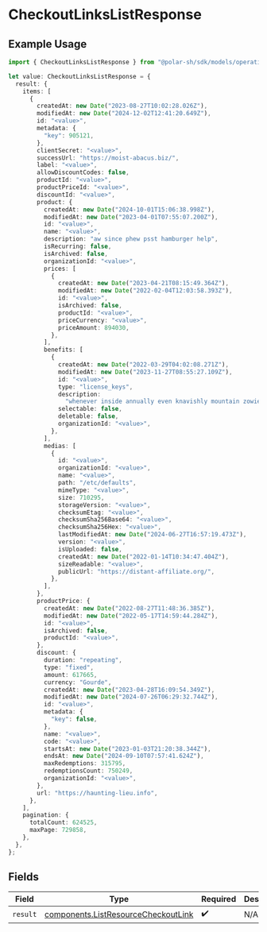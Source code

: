 # CheckoutLinksListResponse

## Example Usage

```typescript
import { CheckoutLinksListResponse } from "@polar-sh/sdk/models/operations";

let value: CheckoutLinksListResponse = {
  result: {
    items: [
      {
        createdAt: new Date("2023-08-27T10:02:28.026Z"),
        modifiedAt: new Date("2024-12-02T12:41:20.649Z"),
        id: "<value>",
        metadata: {
          "key": 905121,
        },
        clientSecret: "<value>",
        successUrl: "https://moist-abacus.biz/",
        label: "<value>",
        allowDiscountCodes: false,
        productId: "<value>",
        productPriceId: "<value>",
        discountId: "<value>",
        product: {
          createdAt: new Date("2024-10-01T15:06:38.998Z"),
          modifiedAt: new Date("2023-04-01T07:55:07.200Z"),
          id: "<value>",
          name: "<value>",
          description: "aw since phew psst hamburger help",
          isRecurring: false,
          isArchived: false,
          organizationId: "<value>",
          prices: [
            {
              createdAt: new Date("2023-04-21T08:15:49.364Z"),
              modifiedAt: new Date("2022-02-04T12:03:58.393Z"),
              id: "<value>",
              isArchived: false,
              productId: "<value>",
              priceCurrency: "<value>",
              priceAmount: 894030,
            },
          ],
          benefits: [
            {
              createdAt: new Date("2022-03-29T04:02:08.271Z"),
              modifiedAt: new Date("2023-11-27T08:55:27.109Z"),
              id: "<value>",
              type: "license_keys",
              description:
                "whenever inside annually even knavishly mountain zowie thankfully submissive pro",
              selectable: false,
              deletable: false,
              organizationId: "<value>",
            },
          ],
          medias: [
            {
              id: "<value>",
              organizationId: "<value>",
              name: "<value>",
              path: "/etc/defaults",
              mimeType: "<value>",
              size: 710295,
              storageVersion: "<value>",
              checksumEtag: "<value>",
              checksumSha256Base64: "<value>",
              checksumSha256Hex: "<value>",
              lastModifiedAt: new Date("2024-06-27T16:57:19.473Z"),
              version: "<value>",
              isUploaded: false,
              createdAt: new Date("2022-01-14T10:34:47.404Z"),
              sizeReadable: "<value>",
              publicUrl: "https://distant-affiliate.org/",
            },
          ],
        },
        productPrice: {
          createdAt: new Date("2022-08-27T11:48:36.385Z"),
          modifiedAt: new Date("2022-05-17T14:59:44.284Z"),
          id: "<value>",
          isArchived: false,
          productId: "<value>",
        },
        discount: {
          duration: "repeating",
          type: "fixed",
          amount: 617665,
          currency: "Gourde",
          createdAt: new Date("2023-04-28T16:09:54.349Z"),
          modifiedAt: new Date("2024-07-26T06:29:32.744Z"),
          id: "<value>",
          metadata: {
            "key": false,
          },
          name: "<value>",
          code: "<value>",
          startsAt: new Date("2023-01-03T21:20:38.344Z"),
          endsAt: new Date("2024-09-10T07:57:41.624Z"),
          maxRedemptions: 315795,
          redemptionsCount: 750249,
          organizationId: "<value>",
        },
        url: "https://haunting-lieu.info",
      },
    ],
    pagination: {
      totalCount: 624525,
      maxPage: 729858,
    },
  },
};
```

## Fields

| Field                                                                                      | Type                                                                                       | Required                                                                                   | Description                                                                                |
| ------------------------------------------------------------------------------------------ | ------------------------------------------------------------------------------------------ | ------------------------------------------------------------------------------------------ | ------------------------------------------------------------------------------------------ |
| `result`                                                                                   | [components.ListResourceCheckoutLink](../../models/components/listresourcecheckoutlink.md) | :heavy_check_mark:                                                                         | N/A                                                                                        |